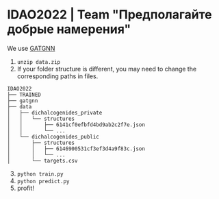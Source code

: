 # IDAO2022 | Team "Предполагайте добрые намерения"

We use [GATGNN](https://github.com/superlouis/GATGNN)

1. `unzip data.zip`
2. If your folder structure is different, you may need to change the corresponding paths in files.
```
IDAO2022
├── TRAINED
├── gatgnn
├── data
│   ├── dichalcogenides_private
│   │   └── structures
│   │       ├── 6141cf0efbfd4bd9ab2c2f7e.json
│   │       └── ...
│   └── dichalcogenides_public
│       ├── structures
│       │   ├── 6146900531cf3ef3d4a9f83c.json
│       │   └── ...
│       └── targets.csv
```
3. `python train.py`
4. `python predict.py`
5. profit!
